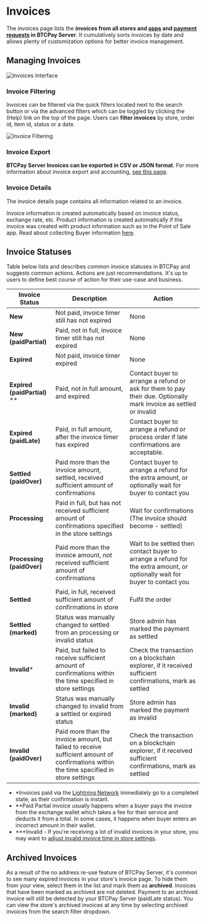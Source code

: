 # Invoices

The invoices page lists the **invoices from all stores and [apps](./Apps.md) and [payment requests](./PaymentRequests.md) in BTCPay Server**.
It cumulatively sorts invoices by date and allows plenty of customization options for better invoice management.

## Managing Invoices

![Invoices Interface](./img/Invoices.png "BTCPay Server invoices")

### Invoice Filtering

Invoices can be filtered via the quick filters located next to the search button or via the advanced filters which can be toggled by clicking the (Help) link on the top of the page.
Users can **filter invoices** by store, order id, item id, status or a date.

![Invoice Filtering](./img/InvoiceFiltering.gif "Filter BTCPay Server invoices")

### Invoice Export

**BTCPay Server Invoices can be exported in CSV or JSON format**.
For more information about invoice export and accounting, [see this page](./Accounting.md).

### Invoice Details

The invoice details page contains all information related to an invoice.

Invoice information is created automatically based on invoice status, exchange rate, etc. Product information is created automatically if the invoice was created with product information such as in the Point of Sale app. Read about collecting Buyer information [here](./FAQ/Stores.md#how-to-collect-additional-buyer-information).

## Invoice Statuses

Table below lists and describes common invoice statuses in BTCPay and suggests common actions.
Actions are just recommendations.
It's up to users to define best course of action for their use-case and business.

| Invoice Status         | Description                                                  | Action        |
| ---------------------- | ------------------------------------------------------------ | ------------- |
| **New**                     | Not paid, invoice timer still has not expired                | None          |
| **New (paidPartial)**       | Paid, not in full, invoice timer still has not expired        | None          |
| **Expired**                 | Not paid, invoice timer expired                              | None          |
| **Expired (paidPartial)** **| Paid, not in full amount, and expired                    | Contact buyer to arrange a refund or ask for them to pay their due. Optionally mark invoice as settled or invalid |
| **Expired (paidLate)**      | Paid, in full amount, after the invoice timer has expired                     | Contact buyer to arrange a refund or process order if late confirmations are acceptable.  | Optionally mark as settled or mark as invalid |
| **Settled (paidOver)**      | Paid more than the invoice amount, settled, received sufficient amount of confirmations | Contact buyer to arrange a refund for the extra amount, or optionally wait for buyer to contact you |
| **Processing**              | Paid in full, but has not received sufficient amount of confirmations specified in the store settings | Wait for confirmations (The invoice should become - settled) |
| **Processing (paidOver)**   | Paid more than the invoice amount, not received sufficient amount of confirmations | Wait to be settled then contact buyer to arrange a refund for the extra amount, or optionally wait for buyer to contact you |
| **Settled**                 | Paid, in full, received sufficient amount of confirmations in store | Fulfil the order |
| **Settled (marked)**        | Status was manually changed to settled from an processing or invalid status | Store admin has marked the payment as settled |
| **Invalid***                | Paid, but failed to receive sufficient amount of confirmations within the time specified in store settings | Check the transaction on a blockchain explorer, if it received sufficient confirmations, mark as settled |
| **Invalid (marked)**        | Status was manually changed to invalid from a settled or expired status | Store admin has marked the payment as invalid |
| **Invalid (paidOver)**      | Paid more than the invoice amount, but failed to receive sufficient amount of confirmations within the time specified in store settings | Check the transaction on a blockchain explorer, if it received sufficient confirmations, mark as settled |

* *Invoices paid via the [Lightning Network](./LightningNetwork.md) immediately go to a completed state, as their confirmation is instant.
* **Paid Partial invoice usually happens when a buyer pays the invoice from the exchange wallet  which takes a fee for their service and deducts it from a total. In some cases, it happens when buyer enters an  incorrect amount in their wallet.
* ***Invalid - If you're receiving a lot of invalid invoices in your store, you may want to [adjust invalid invoice time in store settings](./FAQ/Stores.md#payment-invalid-if-transactions-fails-to-confirm-minutes-after-invoice-expiration).

## Archived Invoices

As a result of the no address re-use feature of BTCPay Server, it's common to see many expired invoices in your store's invoice page. To hide them from your view, select them in the list and mark them as **archived**. Invoices that have been marked as archived are not deleted. Payment to an archived invoice will still be detected by your BTCPay Server (paidLate status). You can view the store's archived invoices at any time by selecting archived invoices from the search filter dropdown.
